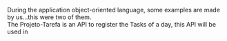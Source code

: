 During the application object-oriented language, some examples are made by us...this were two of them.
<br />
The Projeto-Tarefa is an API to register the Tasks of a day, this API will be used in 
